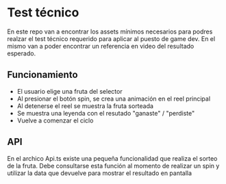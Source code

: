 # Test técnico
En este repo van a encontrar los assets mínimos necesarios para podres realzar el test técnico requerido para aplicar al puesto de game dev. En el mismo van a poder encontrar un referencia en video del resultado esperado.

## Funcionamiento
- El usuario elige una fruta del selector
- Al presionar el botón spin, se crea una animación en el reel principal
- Al detenerse el reel se muestra la fruta sorteada
- Se muestra una leyenda con el resutado "ganaste" / "perdiste"
- Vuelve a comenzar el ciclo

## API
En el archico Api.ts existe una pequeña funcionalidad que realiza el sorteo de la fruta. Debe consultarse esta función al momento de realizar un spin y utilizar la data que devuelve para mostrar el resultado en pantalla
